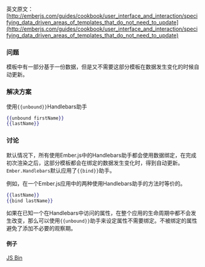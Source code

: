 英文原文：[http://emberjs.com/guides/cookbook/user_interface_and_interaction/specifying_data_driven_areas_of_templates_that_do_not_need_to_update](http://emberjs.com/guides/cookbook/user_interface_and_interaction/specifying_data_driven_areas_of_templates_that_do_not_need_to_update)

### 问题

模板中有一部分基于一份数据，但是又不需要这部分模板在数据发生变化的时候自动更新。

### 解决方案

使用`{{unbound}}`Handlebars助手

```handlebars
{{unbound firstName}}
{{lastName}}
```

### 讨论

默认情况下，所有使用Ember.js中的Handlebars助手都会使用数据绑定，在完成初次渲染之后，这部分模板都会在绑定的数据发生变化时，得到自动更新。`Ember.Handlebars`默认应用了`{{bind}}`助手。

例如，在一个Ember.js应用中的两种使用Handlebars助手的方法时等价的。

```handlebars
{{lastName}}
{{bind lastName}}
```

如果在已知一个在Handlebars中访问的属性，在整个应用的生命周期中都不会发生改变，那么可以使用`{{unbound}}`助手来设定属性不需要绑定。不被绑定的属性避免了添加不必要的观察期。

#### 例子

<a class="jsbin-embed" href="http://emberjs.jsbin.com/ayUkOWo/3/edit?output">JS Bin</a>
